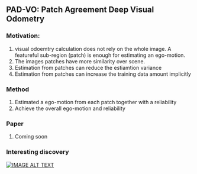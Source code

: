 ## PAD-VO: Patch Agreement Deep Visual Odometry


### Motivation:
1. visual odoemtry calculation does not rely on the whole image. A featureful sub-region (patch) is enough for estimating an ego-motion.
2. The images patches have more similarity over scene.
3. Estimation from patches can reduce the estiamtion variance
4. Estimation from patches can increase the training data amount implicitly


### Method
1. Estimated a ego-motion from each patch together with a reliability
2. Achieve the overall ego-motion and reliability


### Paper
1. Coming soon



### Interesting discovery
[![IMAGE ALT TEXT](http://img.youtube.com/vi/KLh6D69Ubag/0.jpg)](http://www.youtube.com/watch?v=KLh6D69Ubag "What has PAD-VO learned")
